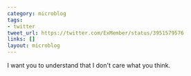 ```yaml
---
category: microblog
tags:
- twitter
tweet_url: https://twitter.com/ExMember/status/3951579576
links: []
layout: microblog
---
```

I want you to understand that I don't care what you think.

